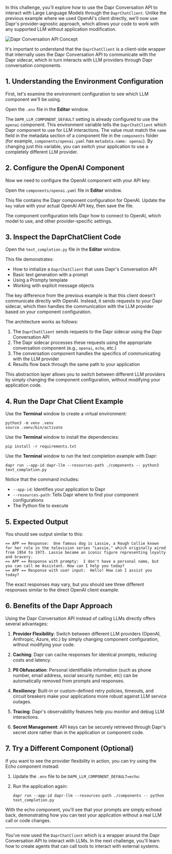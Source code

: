In this challenge, you'll explore how to use the Dapr Conversation API to interact with Large Language Models through the `DaprChatClient`. Unlike the previous example where we used OpenAI's client directly, we'll now use Dapr's provider-agnostic approach, which allows your code to work with any supported LLM without application modification.

![Dapr Conversation API Concept](https://docs.dapr.io/images/conversation-overview.png)

It's important to understand that the `DaprChatClient` is a client-side wrapper that internally uses the Dapr Conversation API to communicate with the Dapr sidecar, which in turn interacts with LLM providers through Dapr conversation components.

## 1. Understanding the Environment Configuration

First, let's examine the environment configuration to see which LLM component we'll be using.

Open the `.env` file in the **Editor** window.

The `DAPR_LLM_COMPONENT_DEFAULT` setting is already configured to use the `openai` component. This environment variable tells the `DaprChatClient` which Dapr component to use for LLM interactions. The value must match the `name` field in the metadata section of a component file in the `components` folder (for example, `components/openai.yaml` has `metadata.name: openai`). By changing just this variable, you can switch your application to use a completely different LLM provider.

## 2. Configure the OpenAI Component
 
Now we need to configure the OpenAI component with your API key:

Open the `components/openai.yaml` file in **Editor** window.

This file contains the Dapr component configuration for OpenAI. Update the `key` value with your actual OpenAI API key, then save the file.

The component configuration tells Dapr how to connect to OpenAI, which model to use, and other provider-specific settings.

## 3. Inspect the DaprChatClient Code

Open the `text_completion.py` file in the **Editor** window.

This file demonstrates:

- How to initialize a `DaprChatClient` that uses Dapr's Conversation API
- Basic text generation with a prompt
- Using a Prompty template
- Working with explicit message objects

The key difference from the previous example is that this client doesn't communicate directly with OpenAI. Instead, it sends requests to your Dapr sidecar, which then handles the communication with the LLM provider based on your component configuration.

The architecture works as follows:

1. The `DaprChatClient` sends requests to the Dapr sidecar using the Dapr Conversation API
2. The Dapr sidecar processes these requests using the appropriate conversation component (e.g., `openai`, `echo`, etc.)
3. The conversation component handles the specifics of communicating with the LLM provider
4. Results flow back through the same path to your application

This abstraction layer allows you to switch between different LLM providers by simply changing the component configuration, without modifying your application code.

## 4. Run the Dapr Chat Client Example

Use the **Terminal** window to create a virtual environment:

```bash,run
python3 -m venv .venv
source .venv/bin/activate
```

Use the **Terminal** window to install the dependencies:

```bash,run
pip install -r requirements.txt
```

Use the **Terminal** window to run the text completion example with Dapr:

```bash,run
dapr run --app-id dapr-llm --resources-path ./components -- python3 text_completion.py
```

Notice that the command includes:

- `--app-id`: Identifies your application to Dapr
- `--resources-path`: Tells Dapr where to find your component configurations
- The Python file to execute

## 5. Expected Output

You should see output similar to this:

```text,nocopy
== APP == Response:  One famous dog is Lassie, a Rough Collie known for her role in the television series "Lassie," which originally aired from 1954 to 1973. Lassie became an iconic figure representing loyalty and bravery.
== APP == Response with prompty:  I don't have a personal name, but you can call me Assistant. How can I help you today?
== APP == Response with user input:  Hello! How can I assist you today?
```

The exact responses may vary, but you should see three different responses similar to the direct OpenAI client example.

## 6. Benefits of the Dapr Approach

Using the Dapr Conversation API instead of calling LLMs directly offers several advantages:

1. **Provider Flexibility**: Switch between different LLM providers (OpenAI, Anthropic, Azure, etc.) by simply changing component configuration, without modifying your code.

2. **Caching**: Dapr can cache responses for identical prompts, reducing costs and latency.

3. **PII Obfuscation**: Personal identifiable information (such as phone number, email address, social security number, etc) can be automatically removed from prompts and responses.

4. **Resiliency**: Built-in or custom-defined retry policies, timeouts, and circuit breakers make your applications more robust against LLM service outages.

5. **Tracing**: Dapr's observability features help you monitor and debug LLM interactions.

6. **Secret Management**: API keys can be securely retrieved through Dapr's secret store rather than in the application or component code.

## 7. Try a Different Component (Optional)

If you want to see the provider flexibility in action, you can try using the Echo component instead:

1. Update the `.env` file to be `DAPR_LLM_COMPONENT_DEFAULT=echo`:

2. Run the application again:

    ```bash,run
    dapr run --app-id dapr-llm --resources-path ./components -- python text_completion.py
    ```

With the echo component, you'll see that your prompts are simply echoed back, demonstrating how you can test your application without a real LLM call or code changes.

---

You've now used the `DaprChatClient` which is a wrapper around the Dapr Conversation API to interact with LLMs. In the next challenge, you'll learn how to create agents that can call tools to interact with external systems.
